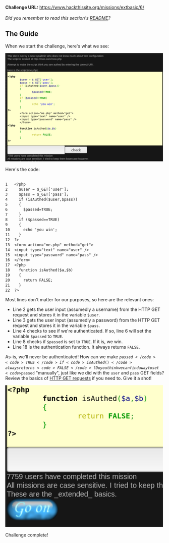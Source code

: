<b>Challenge URL:</b> https://www.hackthissite.org/missions/extbasic/6/
<br><br>
<i>Did you remember to read this section's <a href="https://github.com/keewenaw/hackthissite-2019/blob/master/Extbasic/README.md">README</a>?</i>

<h2><b>The Guide</b></h2>

When we start the challenge, here's what we see:

<img src="https://github.com/keewenaw/hackthissite-2019/blob/master/Extbasic/screenshots/6start.png" width="500">

Here's the code:
<pre><code>
1   &#60;?php
2     $user = $_GET['user'];
3     $pass = $_GET['pass'];
4     if (isAuthed($user,$pass))
5     {
6       $passed=TRUE;
7     }
8     if ($passed==TRUE)
9     {
10      echo 'you win';
11    }
12  ?&#62;
13  &#60;form action="me.php" method="get"&#62;
14  &#60;input type="text" name="user" /&#62;
15  &#60;input type="password" name="pass" /&#62;
16  &#60;/form&#62;
17  &#60;?php
18    function isAuthed($a,$b)
19    {
20      return FALSE;
21    }
22  ?&#62;
</code></pre>

Most lines don't matter for our purposes, so here are the relevant ones:

<ul>
  <li>Line 2 gets the user input (assumedly a username) from the HTTP GET request and stores it in the variable <code>$user</code>.</li>
  <li>Line 3 gets the user input (assumedly a password) from the HTTP GET request and stores it in the variable <code>$pass</code>.</li>
  <li>Line 4 checks to see if we're authenticated. If so, line 6 will set the variable <code>$passed</code> to <code>TRUE</code>.</li>
  <li>Line 8 checks if <code>$passed</code> is set to <code>TRUE</code>. If it is, we win.</li>
  <li>Line 18 is the authentication function. It always returns <code>FALSE</code>.</li>
</ul>

As-is, we'll never be authenticated! How can we make <code>$passed</code> <code>TRUE</code> if <code>isAuthed()</code> always returns <code>FALSE</code>? Do you think we can find a way to set <code>$passed</code> "manually", just like we did with the <code>user</code> and <code>pass</code> GET fields? Review the basics of <a href="https://www.w3schools.com/tags/ref_httpmethods.asp" target="_blank">HTTP GET requests</a> if you need to. Give it a shot!

<img src="https://github.com/keewenaw/hackthissite-2019/blob/master/Extbasic/screenshots/6success.png" width="500">

Challenge complete!
